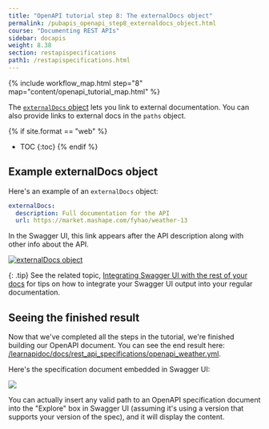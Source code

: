 ```yaml
---
title: "OpenAPI tutorial step 8: The externalDocs object"
permalink: /pubapis_openapi_step8_externaldocs_object.html
course: "Documenting REST APIs"
sidebar: docapis
weight: 8.38
section: restapispecifications
path1: /restapispecifications.html
---
```


{% include workflow_map.html step="8" map="content/openapi_tutorial_map.html"  %}

The [`externalDocs` object](https://github.com/OAI/OpenAPI-Specification/blob/master/versions/3.0.0.md#external-documentation-object) lets you link to external documentation. You can also provide links to external docs in the `paths` object.

{% if site.format == "web" %}
* TOC
{:toc}
{% endif %}

## Example externalDocs object

Here's an example of an `externalDocs` object:

```yaml
externalDocs:
  description: Full documentation for the API
  url: https://market.mashape.com/fyhao/weather-13
```

In the Swagger UI, this link appears after the API description along with other info about the API.

<a href="/learnapidoc/assets/files/swagger/"><img src="/learnapidoc/images/openapi_tutorial_externaldocs.png" alt="externalDocs object"/></a>

{: .tip}
See the related topic, [Integrating Swagger UI with the rest of your docs](pubapis_combine_swagger_and_guide.html) for tips on how to integrate your Swagger UI output into your regular documentation.

## Seeing the finished result

Now that we've completed all the steps in the tutorial, we're finished building our OpenAPI document. You can see the end result here: <a href="/learnapidoc/docs/rest_api_specifications/openapi_weather.yml">/learnapidoc/docs/rest_api_specifications/openapi_weather.yml</a>.

Here's the specification document embedded in Swagger UI:

<a href="/learnapidoc/assets/files/swagger/"><img src="/learnapidoc/images/swagger_full_result.png" /></a>

You can actually insert any valid path to an OpenAPI specification document into the "Explore" box in Swagger UI (assuming it's using a version that supports your version of the spec), and it will display the content.
